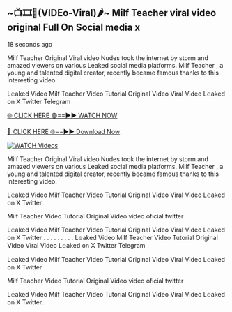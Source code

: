 ## ~📺🎞️👙(VIDEo-Viral)🌶~ Milf Teacher viral video original Full On Social media x 

18 seconds ago

Milf Teacher Original Viral video Nudes took the internet by storm and amazed viewers on various Leaked social media platforms. Milf Teacher , a young and talented digital creator, recently became famous thanks to this interesting video.

L𝚎aked Video Milf Teacher Video Tutorial Original Video Viral Video L𝚎aked on X Twitter Telegram

[🌐 CLICK HERE 🟢==►► WATCH NOW](https://cutt.ly/0rtR8jlR)

[🔴 CLICK HERE 🌐==►► Download Now](https://cutt.ly/SrtR4cwq)

[![WATCH Videos](https://i.imgur.com/dJHk4Zq.gif)](https://cutt.ly/0rtR8jlR)

Milf Teacher Original Viral video Nudes took the internet by storm and amazed viewers on various Leaked social media platforms. Milf Teacher , a young and talented digital creator, recently became famous thanks to this interesting video.

L𝚎aked Video Milf Teacher Video Tutorial Original Video Viral Video L𝚎aked on X Twitter

Milf Teacher Video Tutorial Original Video video oficial twitter

L𝚎aked Video Milf Teacher Video Tutorial Original Video Viral Video L𝚎aked on X Twitter
. . . . . . . . . L𝚎aked Video Milf Teacher Video Tutorial Original Video Viral Video L𝚎aked on X Twitter Telegram

L𝚎aked Video Milf Teacher Video Tutorial Original Video Viral Video L𝚎aked on X Twitter

Milf Teacher   Video Tutorial Original Video video oficial twitter

L𝚎aked Video Milf Teacher   Video Tutorial Original Video Viral Video L𝚎aked on X Twitter.
